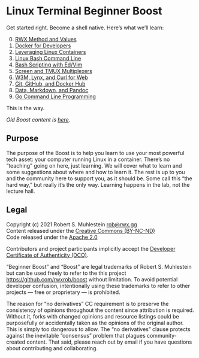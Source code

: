# Linux Terminal Beginner Boost

Get started right. Become a shell native. Here’s what we’ll learn:

0. [RWX Method and Values](rwx-method-and-values)
1. [Docker for Developers](docker-for-developers)
2. [Leveraging Linux Containers](leveraging-linux-containers)
3. [Linux Bash Command Line](linux-bash-command-line)
4. [Bash Scripting with Ed/Vim](bash-scripting-with-ed-vim)
5. [Screen and TMUX Multiplexers](screen-and-tmux-multiplexers)
6. [W3M, Lynx, and Curl for Web](w3m-lynx-and-curl-for-web)
7. [Git, GitHub, and Docker Hub](git-github-and-docker-hub)
8. [Data, Markdown, and Pandoc](data-markdown-and-pandoc)
9. [Go Command Line Programming](go-command-line-programming)

This is the way.

*Old Boost content is [here](https://github.com/rwxrob/boost/tree/old-20210722).*

## Purpose

The purpose of the Boost is to help you learn to use your most powerful
tech asset: your computer running Linux in a container. There’s no
“teaching” going on here, just learning. We will cover what to learn and
some suggestions about where and how to learn it. The rest is up to you
and the community here to support you, as it should be. Some call this
“the hard way,” but really it’s the only way. Learning happens in the
lab, not the lecture hall.

## Legal

Copyright (c) 2021 Robert S. Muhlestein <rob@rwx.gg>   
Content released under the [Creative Commons (BY-NC-ND)](LICENSE)  
Code released under the [Apache 2.0](LICENSE2)

Contributors and project participants implicitly accept the 
[Developer Certificate of Authenticity (DCO)](DCO).

“Beginner Boost” and “Boost” are legal trademarks of Robert S.
Muhlestein but can be used freely to refer to the this project
https://github.com/rwxrob/boost without limitation. To avoid potential
developer confusion, intentionally using these trademarks to refer to
other projects — free or proprietary — is prohibited.

The reason for “no derivatives” CC requirement is to preserve the
consistency of opinions throughout the content since attribution is
required. Without it, forks with changed opinions and resource listings
could be purposefully or accidentally taken as the opinions of the
original author. This is simply too dangerous to allow. The “no
derivatives” clause protects against the inevitable “consensus” problem
that plagues community-created content. That said, please reach out by
email if you have questions about contributing and collaborating.
